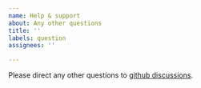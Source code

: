 ```yaml
---
name: Help & support
about: Any other questions
title: ''
labels: question
assignees: ''

---
```


Please direct any other questions to [github discussions](https://github.com/cjdoris/PythonCall.jl/discussions).
